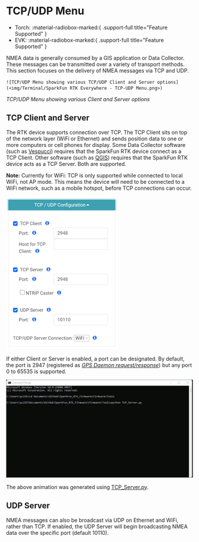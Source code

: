 # TCP/UDP Menu

<!--
Compatibility Icons
====================================================================================

:material-radiobox-marked:{ .support-full title="Feature Supported" }
:material-radiobox-indeterminate-variant:{ .support-partial title="Feature Partially Supported" }
:material-radiobox-blank:{ .support-none title="Feature Not Supported" }
-->

<div class="grid cards fill" markdown>

- Torch: :material-radiobox-marked:{ .support-full title="Feature Supported" }
- EVK: :material-radiobox-marked:{ .support-full title="Feature Supported" }

</div>

NMEA data is generally consumed by a GIS application or Data Collector. These messages can be transmitted over a variety of transport methods. This section focuses on the delivery of NMEA messages via TCP and UDP.

	![TCP/UDP Menu showing various TCP/UDP Client and Server options](<img/Terminal/SparkFun RTK Everywhere - TCP-UDP Menu.png>)

*TCP/UDP Menu showing various Client and Server options*

## TCP Client and Server

The RTK device supports connection over TCP. The TCP Client sits on top of the network layer (WiFi or Ethernet) and sends position data to one or more computers or cell phones for display. Some Data Collector software (such as [Vespucci](gis_software.md#vespucci)) requires that the SparkFun RTK device connect as a TCP Client. Other software (such as [QGIS](gis_software.md#qgis)) requires that the SparkFun RTK device acts as a TCP Server. Both are supported.

**Note:** Currently for WiFi: TCP is only supported while connected to local WiFi, not AP mode. This means the device will need to be connected to a WiFi network, such as a mobile hotspot, before TCP connections can occur.

![TCP Port Entry](img/WiFi%20Config/SparkFun%20RTK%20Config%20-%20TCP%20Port.png)

If either Client or Server is enabled, a port can be designated. By default, the port is 2947 (registered as [*GPS Daemon request/response*](https://tcp-udp-ports.com/port-2948.htm)) but any port 0 to 65535 is supported.

![Ethernet TCP Client connection](img/Terminal/TCP_Client.gif)

The above animation was generated using [TCP_Server.py](https://github.com/sparkfun/SparkFun_RTK_Everywhere_Firmware/blob/main/Firmware/Tools/TCP_Server.py).

## UDP Server

NMEA messages can also be broadcast via UDP on Ethernet and WiFi, rather than TCP. If enabled, the UDP Server will begin broadcasting NMEA data over the specific port (default 10110).
